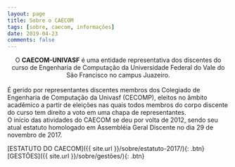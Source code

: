 ```yaml
---
layout: page
title: Sobre o CAECOM
tags: [sobre, caecom, informações]
date: 2019-04-23
comments: false
---
```

    
<center>O <b>CAECOM-UNIVASF</b> é uma entidade representativa dos discentes do curso de Engenharia de Computação da Universidade Federal do Vale do São Francisco no campus Juazeiro.</center>

<br>
É gerido por representantes discentes membros dos Colegiado de Engenharia de Computação da Univasf (CECOMP), eleitos no âmbito acadêmico a partir de eleições nas quais todos membros do corpo discente do curso tem direito a voto em uma chapa de representantes.

<br>
O início das atividades do CAECOM se deu por volta de 2012, sendo seu atual estatuto homologado em Assembléia Geral Discente no dia 29 de novembro de 2017.

[ESTATUTO DO CAECOM]({{ site.url }}/sobre/estatuto-2017/){: .btn}
[GESTÕES]({{ site.url }}/sobre/gestões/){: .btn}